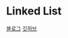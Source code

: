 # Linked List

[블로그](https://kong-dev.tistory.com/160)
[깃허브](https://github.com/green-kong/Data_Structure/tree/master/linked_list)
